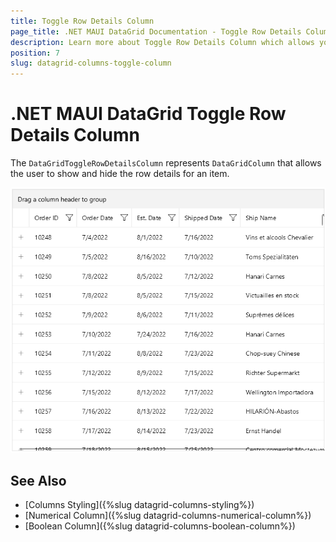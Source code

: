 ```yaml
---
title: Toggle Row Details Column
page_title: .NET MAUI DataGrid Documentation - Toggle Row Details Column
description: Learn more about Toggle Row Details Column which allows you to show and hode the row details in the DataGrid control.
position: 7
slug: datagrid-columns-toggle-column
---
```


# .NET MAUI DataGrid Toggle Row Details Column

The `DataGridToggleRowDetailsColumn` represents `DataGridColumn` that allows the user to show and hide the row details for an item.

![DataGrid Toggle Row Details Column](images/datagrid-row-details.gif)

## See Also

- [Columns Styling]({%slug datagrid-columns-styling%})
- [Numerical Column]({%slug datagrid-columns-numerical-column%})
- [Boolean Column]({%slug datagrid-columns-boolean-column%})